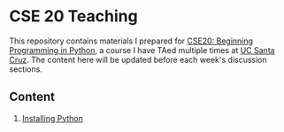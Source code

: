 # CSE 20 Teaching

This repository contains materials I prepared for [CSE20: Beginning Programming in Python](https://courses.soe.ucsc.edu/courses/cse20), a course I have TAed multiple times at [UC Santa Cruz](https://www.ucsc.edu). The content here will be updated before each week's discussion sections.

## Content

1. [Installing Python](1_installation/install_python.md)
